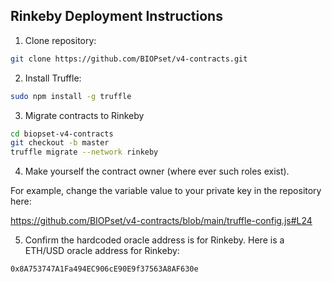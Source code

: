 ## Rinkeby Deployment Instructions

1. Clone repository:

```bash
git clone https://github.com/BIOPset/v4-contracts.git
```

2. Install Truffle:

```bash
sudo npm install -g truffle
```

3. Migrate contracts to Rinkeby

```bash
cd biopset-v4-contracts
git checkout -b master
truffle migrate --network rinkeby
```

4. Make yourself the contract owner (where ever such roles exist).

For example, change the variable value to your private key in the repository here:

https://github.com/BIOPset/v4-contracts/blob/main/truffle-config.js#L24

5. Confirm the hardcoded oracle address is for Rinkeby. Here is a ETH/USD oracle address for Rinkeby:

```bash
0x8A753747A1Fa494EC906cE90E9f37563A8AF630e
```

